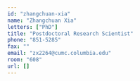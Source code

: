 ```yaml
---
id: "zhangchuan-xia"
name: "Zhangchuan Xia"
letters: ["PhD"]
title: "Postdoctoral Research Scientist"
phone: "851-5285"
fax: ""
email: "zx2264@cumc.columbia.edu"
room: "608"
url: []
---
```

